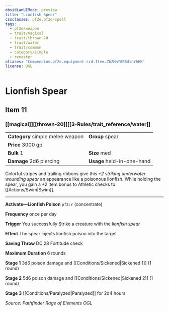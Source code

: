 ```yaml
---
obsidianUIMode: preview
title: "Lionfish Spear"
cssclasses: pf2e,pf2e-spell
tags:
  - pf2e/weapon
  - trait/magical
  - trait/thrown-20
  - trait/water
  - trait/common
  - category/simple
  - remaster
aliases: "Compendium.pf2e.equipment-srd.Item.ZbZMaY8B8dinYhHK"
license: OGL
---
```

# Lionfish Spear
## Item 11
### [[magical]][[thrown-20]][[3-Rules/trait_reference/water]]

|  |  |
| -- | -- |
| **Category** simple melee weapon | **Group** spear |
| **Price** 3000 gp |  |
| **Bulk** 1 | **Size** med |
| **Damage** 2d6 piercing  | **Usage** held-in-one-hand |



Colorful stripes and trailing ribbons give this _+2 striking underwater wounding spear_ an appearance like a poisonous lionfish. While holding the spear, you gain a +2 item bonus to Athletic checks to [[Actions/Swim|Swim]].

* * *

**Activate—Lionfish Poison** `pf2:r` (concentrate)

**Frequency** once per day

**Trigger** You successfully Strike a creature with the _lionfish spear_

**Effect** The spear injects lionfish poison into the target

**Saving Throw** DC 28 Fortitude check

**Maximum Duration** 6 rounds

**Stage 1** 3d6 poison damage and [[Conditions/Sickened|Sickened 1]] (1 round)

**Stage 2** 5d6 poison damage and [[Conditions/Sickened|Sickened 2]] (1 round)

**Stage 3** [[Conditions/Paralyzed|Paralyzed]] for 2d4 hours

*Source: Pathfinder Rage of Elements*
*OGL*